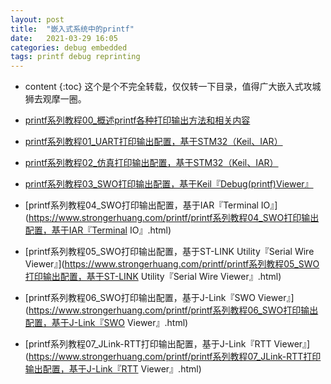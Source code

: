 ```yaml
---
layout: post
title:  "嵌入式系统中的printf"
date:   2021-03-29 16:05
categories: debug embedded
tags: printf debug reprinting
---
```


* content
{:toc}
这个是个不完全转载，仅仅转一下目录，值得广大嵌入式攻城狮去观摩一圈。

* [printf系列教程00_概述printf各种打印输出方法和相关内容](https://www.strongerhuang.com/printf/printf系列教程00_概述printf各种打印输出方法和相关内容.html)  
* [printf系列教程01_UART打印输出配置，基于STM32（Keil、IAR）](https://www.strongerhuang.com/printf/printf系列教程01_UART打印输出配置，基于STM32（Keil、IAR）.html)  
* [printf系列教程02_仿真打印输出配置，基于STM32（Keil、IAR）](https://www.strongerhuang.com/printf/printf系列教程02_仿真打印输出配置，基于STM32（Keil、IAR）.html)  
* [printf系列教程03_SWO打印输出配置，基于Keil『Debug(printf)Viewer』](https://www.strongerhuang.com/printf/printf系列教程03_SWO打印输出配置，基于Keil『Debug（printf）Viewer』.html)  
* [printf系列教程04_SWO打印输出配置，基于IAR『Terminal IO』](https://www.strongerhuang.com/printf/printf系列教程04_SWO打印输出配置，基于IAR『Terminal IO』.html)  
* [printf系列教程05_SWO打印输出配置，基于ST-LINK Utility『Serial Wire Viewer』](https://www.strongerhuang.com/printf/printf系列教程05_SWO打印输出配置，基于ST-LINK Utility『Serial Wire Viewer』.html)  
* [printf系列教程06_SWO打印输出配置，基于J-Link『SWO Viewer』](https://www.strongerhuang.com/printf/printf系列教程06_SWO打印输出配置，基于J-Link『SWO Viewer』.html)  
* [printf系列教程07_JLink-RTT打印输出配置，基于J-Link『RTT Viewer』](https://www.strongerhuang.com/printf/printf系列教程07_JLink-RTT打印输出配置，基于J-Link『RTT Viewer』.html)  